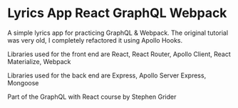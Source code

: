 # Lyrics App React GraphQL Webpack

A simple lyrics app for practicing GraphQL & Webpack. The original tutorial was very old, I completely refactored it using Apollo Hooks.

Libraries used for the front end are React, React Router, Apollo Client, React Materialize, Webpack

Libraries used for the back end are Express, Apollo Server Express, Mongoose

Part of the GraphQL with React course by Stephen Grider
